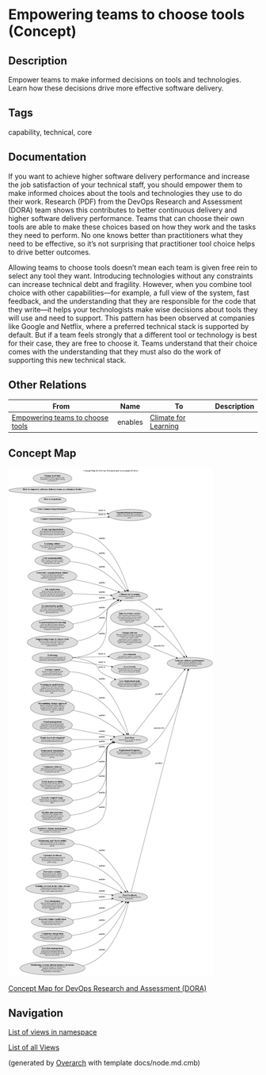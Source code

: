 
# Empowering teams to choose tools (Concept)
## Description
Empower teams to make informed decisions on tools and technologies. Learn how these decisions drive more effective software delivery.


## Tags
capability, technical, core

## Documentation
If you want to achieve higher software delivery performance and increase the job satisfaction of your technical staff, you should empower them to make informed choices about the tools and technologies they use to do their work. Research (PDF) from the DevOps Research and Assessment (DORA) team shows this contributes to better continuous delivery and higher software delivery performance. Teams that can choose their own tools are able to make these choices based on how they work and the tasks they need to perform. No one knows better than practitioners what they need to be effective, so it’s not surprising that practitioner tool choice helps to drive better outcomes.

Allowing teams to choose tools doesn’t mean each team is given free rein to select any tool they want. Introducing technologies without any constraints can increase technical debt and fragility. However, when you combine tool choice with other capabilities—for example, a full view of the system, fast feedback, and the understanding that they are responsible for the code that they write—it helps your technologists make wise decisions about tools they will use and need to support. This pattern has been observed at companies like Google and Netflix, where a preferred technical stack is supported by default. But if a team feels strongly that a different tool or technology is best for their case, they are free to choose it. Teams understand that their choice comes with the understanding that they must also do the work of supporting this new technical stack.
## Other Relations
| From | Name | To | Description |
|---|---|---|---|
| [Empowering teams to choose tools](../../software-development/dora/empowering-teams-to-choose-tools.md) | enables | [Climate for Learning](../../software-development/dora/climate-for-learning.md) |  |

## Concept Map
![Concept Map for DevOps Research and Assessment (DORA)](../../software-development/dora/concept-view.png)

[Concept Map for DevOps Research and Assessment (DORA)](../../software-development/dora/concept-view.md)


## Navigation
[List of views in namespace](./views-in-namespace.md)

[List of all Views](../../views.md)


(generated by [Overarch](https://github.com/soulspace-org/overarch) with template docs/node.md.cmb)
